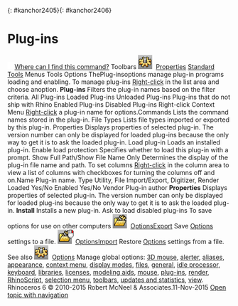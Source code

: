 ---
---

{: #kanchor2405}{: #kanchor2406}
# Plug-ins
 [![images/transparent.gif](images/transparent.gif)Where can I find this command?](javascript:void(0);) Toolbars
![images/options.png](images/options.png) [Properties](properties-toolbar.html)  [Standard](standard-toolbar.html)  [Tools](tools-toolbar.html) 
Menus
Tools
Options
ThePlug-insoptions manage plug-in programs loading and enabling.
To manage plug-ins
 [Right-click](right-mouse-click.html) in the list area and choose anoption. **Plug-ins** 
Filters the plug-in names based on the filter criteria.
All Plug-ins
Loaded Plug-ins
Unloaded Plug-ins
Plug-ins that do not ship with Rhino
Enabled Plug-ins
Disabled Plug-ins
Right-click Context Menu
 [Right-click](right-mouse-click.html) a plug-in name for options.Commands
Lists the command names stored in the plug-in.
File Types
Lists file types imported or exported by this plug-in.
Properties
Displays properties of selected plug-in.
The version number can only be displayed for loaded plug-ins because the only way to get it is to ask the loaded plug-in.
Load plug-in
Loads an installed plug-in.
Enable load protection
Specifies whether to load this plug-in with a prompt.
Show Full Path/Show File Name Only
Determines the display of the plug-in file name and path.
To set columns
 [Right-click](right-mouse-click.html) in the column area to view a list of columns with checkboxes for turning the columns off and on.Name
Plug-in name.
Type
Utility, File Import/Export, Digitizer, Render
Loaded
Yes/No
Enabled
Yes/No
Vendor
Plug-in author
 **Properties** 
Displays properties of selected plug-in.
The version number can only be displayed for loaded plug-ins because the only way to get it is to ask the loaded plug-in.
 **Install** 
Installs a new plug-in.
Ask to load disabled plug-ins
To save options for use on other computers
![images/optionsexport.png](images/optionsexport.png) [OptionsExport](optionsexport.html) 
Save [Options](options.html) settings to a file.
![images/optionsimport.png](images/optionsimport.png) [OptionsImport](optionsexport.html#optionsimport) 
Restore [Options](options.html) settings from a file.
See also
![images/options.png](images/options.png) [Options](options.html) 
Manage global options: [3D mouse](3dconnexion.html), [alerter](alerter.html), [aliases](aliases.html), [appearance](appearance.html), [context menu](context-menu.html), [display modes](view-displaymode-options.html), [files](files.html), [general](general.html), [idle processor](idleprocessor.html), [keyboard](keyboard.html), [libraries](libraries.html), [licenses](licenses.html), [modeling aids](modeling-aids.html), [mouse](mouse.html), [plug-ins](#), [render](rendering.html), [RhinoScript](rhinoscript.html), [selection menu](selection-menu.html), [toolbars](toolbars.html), [updates and statistics](updates-and-statistics.html), [view](view.html).
&#160;
&#160;
Rhinoceros 6 © 2010-2015 Robert McNeel &amp; Associates.11-Nov-2015
 [Open topic with navigation](plug-ins.html) 

